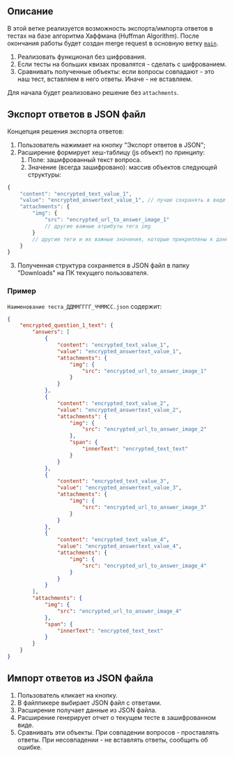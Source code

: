 ## Описание
В этой ветке реализуется возможность экспорта/импорта ответов в тестах на базе алгоритма Хаффмана (Huffman Algorithm). После окончания работы будет создан merge request в основную ветку [`main`](https://github.com/tankalxat34/lms-ranepa-helper/tree/main).


1. Реализовать функционал без шифрования.
2. Если тесты на больших квизах провалятся - сделать с шифрованием.
3. Сравнивать полученные объекты: если вопросы совпадают - это наш тест, вставляем в него ответы. Иначе - не вставляем.

Для начала будет реализовано решение без `attachments`.

## Экспорт ответов в JSON файл
Концепция решения экспорта ответов:
1. Пользователь нажимает на кнопку "Экспорт ответов в JSON";
2. Расширение формирует хеш-таблицу (js объект) по принципу:
   1. Поле: зашифрованный текст вопроса.
   2. Значение (всегда зашифровано): массив объектов следующей структуры:

```js
{
    "content": "encrypted_text_value_1",
    "value": "encrypted_answertext_value_1", // лучше сохранять в виде строки, так как мы будем собирать значения всех <input> в секции с вариантами ответов.
    "attachments": {
        "img": {
            "src": "encrypted_url_to_answer_image_1"
            // другие важные атрибуты тега img
        }
        // другие теги и их важные значения, которые прикреплены к данному варианту ответа
    }
}
```

3. Полученная структура сохраняется в JSON файл в папку "Downloads" на ПК текущего пользователя.

### Пример

`Наименование теста_ДДММГГГГ_ЧЧММСС.json` содержит:

```json
{
    "encrypted_question_1_text": {
        "answers": [
            {
                "content": "encrypted_text_value_1",
                "value": "encrypted_answertext_value_1",
                "attachments": {
                    "img": {
                        "src": "encrypted_url_to_answer_image_1"
                    }
                }
            },
            {
                "content": "encrypted_text_value_2",
                "value": "encrypted_answertext_value_2",
                "attachments": {
                    "img": {
                        "src": "encrypted_url_to_answer_image_2"
                    },
                    "span": {
                        "innerText": "encrypted_text_text"
                    }
                }
            },
            {
                "content": "encrypted_text_value_3",
                "value": "encrypted_answertext_value_3",
                "attachments": {
                    "img": {
                        "src": "encrypted_url_to_answer_image_3"
                    }
                }
            },
            {
                "content": "encrypted_text_value_4",
                "value": "encrypted_answertext_value_4",
                "attachments": {
                    "img": {
                        "src": "encrypted_url_to_answer_image_4"
                    }
                }
            }            
        ],
        "attachments": {
            "img": {
                "src": "encrypted_url_to_answer_image_4"
            },
            "span": {
                "innerText": "encrypted_text_text"
            }
        }
    }
}
```

## Импорт ответов из JSON файла

1. Пользователь кликает на кнопку.
2. В файлпикере выбирает JSON файл с ответами.
3. Расширение получает данные из JSON файла.
4. Расширение генерирует отчет о текущем тесте в зашифрованном виде.
5. Сравнивать эти объекты. При совпадении вопросов - проставлять ответы. При несовпадении - не вставлять ответы, сообщить об ошибке.
